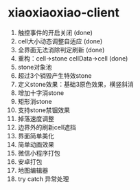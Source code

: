 # xiaoxiaoxiao-client

1. 触控事件的开启关闭 (done)
1. cell大小动态调整自适应 (done)
1. 全界面无法消除判定刷新 (done)
1. 重构：cell->stone cellData->cell (done)
1. stone对象池
1. 超过3个销毁产生特效stone
1. 定义stone效果：基础3原色效果，横竖斜消
1. 增加十字消stone
1. 矩形消stone
1. 支持stone禁锢效果
1. 掉落速度调整
1. 边界外的刷新cell遮挡
1. 界面简单美化
1. 简单动画效果
1. 微信小程序打包
1. 安卓打包
1. 地图编辑器
1. try catch 异常处理